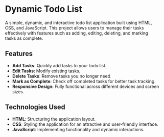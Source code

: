 # Dynamic Todo List

A simple, dynamic, and interactive todo list application built using HTML, CSS, and JavaScript. This project allows users to manage their tasks effectively with features such as adding, editing, deleting, and marking tasks as complete.

## Features

- **Add Tasks**: Quickly add tasks to your todo list.
- **Edit Tasks**: Modify existing tasks.
- **Delete Tasks**: Remove tasks you no longer need.
- **Mark as Complete**: Check off completed tasks for better task tracking.
- **Responsive Design**: Fully functional across different devices and screen sizes.

## Technologies Used

- **HTML**: Structuring the application layout.
- **CSS**: Styling the application for an attractive and user-friendly interface.
- **JavaScript**: Implementing functionality and dynamic interactions.


